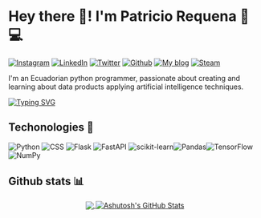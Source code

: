 # Hey there 🤝! I'm Patricio Requena :robot::computer:
[![Instagram](https://img.shields.io/badge/Instagram-E4405F?style=for-the-badge&logo=instagram&logoColor=white)](https://instagram.com/mytechjourney_) [![LinkedIn](https://img.shields.io/badge/linkedin-%230077B5.svg?style=for-the-badge&logo=linkedin&logoColor=white)](https://linkedin.com/in/rrequeena) [![Twitter](https://img.shields.io/badge/Twitter-1DA1F2?style=for-the-badge&logo=twitter&logoColor=white)](https://twitter.com/rrequeena) [![Github](https://img.shields.io/badge/GitHub-100000?style=for-the-badge&logo=github&logoColor=white)](https://github.com/rrequeena/) [![My blog](https://img.shields.io/badge/RSS-FFA500?style=for-the-badge&logo=rss&logoColor=white)](https://patriciorequena.com/blog/) [![Steam](https://img.shields.io/badge/Steam-000000?style=for-the-badge&logo=steam&logoColor=white)](https://s.team/p/tbp-grmj/rqvgnfvm)

I'm an Ecuadorian python programmer, passionate about creating and learning about data products applying artificial intelligence techniques.

[![Typing SVG](https://readme-typing-svg.herokuapp.com?color=%232CB50D&lines=Data+Scientist;Python+Programmer;Tech+lover+%F0%9F%92%9A)](https://git.io/typing-svg)

## Techonologies 🔧

![Python](https://img.shields.io/badge/Python-14354C?style=for-the-badge&logo=python&logoColor=white) ![CSS](https://img.shields.io/badge/CSS3-1572B6?style=for-the-badge&logo=css3&logoColor=white) ![Flask](https://img.shields.io/badge/Flask-000000?style=for-the-badge&logo=flask&logoColor=white) ![FastAPI](https://img.shields.io/badge/FastAPI-005571?style=for-the-badge&logo=fastapi) ![scikit-learn](https://img.shields.io/badge/scikit--learn-%23F7931E.svg?style=for-the-badge&logo=scikit-learn&logoColor=white)![Pandas](https://img.shields.io/badge/pandas-%23150458.svg?style=for-the-badge&logo=pandas&logoColor=white)![TensorFlow](https://img.shields.io/badge/TensorFlow-%23FF6F00.svg?style=for-the-badge&logo=TensorFlow&logoColor=white) ![NumPy](https://img.shields.io/badge/numpy-%23013243.svg?style=for-the-badge&logo=numpy&logoColor=white)

## Github stats 📊

<p align="center">
  <a href="https://github.com/rrequeena">
  <img align="center" src="https://github-readme-stats.vercel.app/api/top-langs/?username=rrequeena&theme=blue-green" />
  </a>
  <a href="https://github.com/rrequeena">
    <img align="center" src="https://github-readme-stats.vercel.app/api?username=rrequeena&show_icons=true&line_height=27&count_private=true&&theme=blue-green" alt="Ashutosh's GitHub Stats" />
  </a>
</p>
